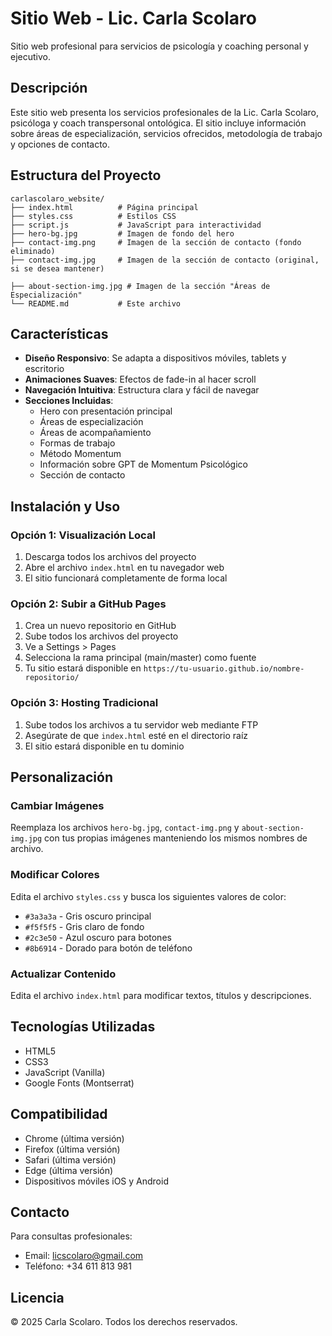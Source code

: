 # Sitio Web - Lic. Carla Scolaro

Sitio web profesional para servicios de psicología y coaching personal y ejecutivo.

## Descripción

Este sitio web presenta los servicios profesionales de la Lic. Carla Scolaro, psicóloga y coach transpersonal ontológica. El sitio incluye información sobre áreas de especialización, servicios ofrecidos, metodología de trabajo y opciones de contacto.

## Estructura del Proyecto

```
carlascolaro_website/
├── index.html          # Página principal
├── styles.css          # Estilos CSS
├── script.js           # JavaScript para interactividad
├── hero-bg.jpg         # Imagen de fondo del hero
├── contact-img.png     # Imagen de la sección de contacto (fondo eliminado)
├── contact-img.jpg     # Imagen de la sección de contacto (original, si se desea mantener)

├── about-section-img.jpg # Imagen de la sección "Áreas de Especialización"
└── README.md           # Este archivo
```

## Características

- **Diseño Responsivo**: Se adapta a dispositivos móviles, tablets y escritorio
- **Animaciones Suaves**: Efectos de fade-in al hacer scroll
- **Navegación Intuitiva**: Estructura clara y fácil de navegar
- **Secciones Incluidas**:
  - Hero con presentación principal
  - Áreas de especialización
  - Áreas de acompañamiento
  - Formas de trabajo
  - Método Momentum
  - Información sobre GPT de Momentum Psicológico
  - Sección de contacto

## Instalación y Uso

### Opción 1: Visualización Local

1. Descarga todos los archivos del proyecto
2. Abre el archivo `index.html` en tu navegador web
3. El sitio funcionará completamente de forma local

### Opción 2: Subir a GitHub Pages

1. Crea un nuevo repositorio en GitHub
2. Sube todos los archivos del proyecto
3. Ve a Settings > Pages
4. Selecciona la rama principal (main/master) como fuente
5. Tu sitio estará disponible en `https://tu-usuario.github.io/nombre-repositorio/`

### Opción 3: Hosting Tradicional

1. Sube todos los archivos a tu servidor web mediante FTP
2. Asegúrate de que `index.html` esté en el directorio raíz
3. El sitio estará disponible en tu dominio

## Personalización

### Cambiar Imágenes

Reemplaza los archivos `hero-bg.jpg`, `contact-img.png` y `about-section-img.jpg` con tus propias imágenes manteniendo los mismos nombres de archivo.

### Modificar Colores

Edita el archivo `styles.css` y busca los siguientes valores de color:
- `#3a3a3a` - Gris oscuro principal
- `#f5f5f5` - Gris claro de fondo
- `#2c3e50` - Azul oscuro para botones
- `#8b6914` - Dorado para botón de teléfono

### Actualizar Contenido

Edita el archivo `index.html` para modificar textos, títulos y descripciones.

## Tecnologías Utilizadas

- HTML5
- CSS3
- JavaScript (Vanilla)
- Google Fonts (Montserrat)

## Compatibilidad

- Chrome (última versión)
- Firefox (última versión)
- Safari (última versión)
- Edge (última versión)
- Dispositivos móviles iOS y Android

## Contacto

Para consultas profesionales:
- Email: licscolaro@gmail.com
- Teléfono: +34 611 813 981

## Licencia

© 2025 Carla Scolaro. Todos los derechos reservados.

